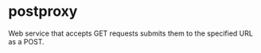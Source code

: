 postproxy
=========

Web service that accepts GET requests submits them to the specified URL as a POST.

